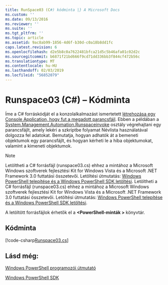 ```yaml
---
title: RunSpace03 (C#) kódminta |} A Microsoft Docs
ms.custom: ''
ms.date: 09/13/2016
ms.reviewer: ''
ms.suite: ''
ms.tgt_pltfrm: ''
ms.topic: article
ms.assetid: 9ac8ab99-1856-4d6f-b30d-c0a18b8dd1fc
caps.latest.revision: 6
ms.openlocfilehash: d2e5b8c0a7622481bfca21d5c5b46afa01c02d2c
ms.sourcegitcommit: b6871f21bd666f9cd71dd336bb3f844cf472b56c
ms.translationtype: MT
ms.contentlocale: hu-HU
ms.lasthandoff: 02/03/2019
ms.locfileid: "56852079"
---
```

# <a name="runspace03-c-code-sample"></a>Runspace03 (C#) – Kódminta

Íme a C# forráskódját el a konzolalkalmazást ismertetett [létrehozása egy Console Application, hogy fut a megadott parancsfájl](http://msdn.microsoft.com/en-us/a93e6006-36db-4bcc-b9da-c5bebf4ffd68). Ebben a példában a [System.Management.Automation.Runspaceinvoke](/dotnet/api/System.Management.Automation.RunspaceInvoke) osztály végrehajtani egy parancsfájlt, amely lekéri a szkriptbe folyamat Névlista használatával dolgozza fel adatokat. Bemutatja, hogyan adhatók át a bemeneti objektumok egy parancsfájlt, és hogyan kérheti le a hiba objektumokat, valamint a kimeneti objektumok.

> [!NOTE]
> Letöltheti a C# forrásfájl (runspace03.cs) ehhez a mintához a Microsoft Windows szoftverek fejlesztési Kit for Windows Vista és a Microsoft .NET Framework 3.0 futtatási összetevői. Letöltési útmutatás: [Windows PowerShell telepítése és a Windows PowerShell SDK letöltési](/powershell/developer/installing-the-windows-powershell-sdk).
> Letöltheti a C# forrásfájl (runspace03.cs) ehhez a mintához a Microsoft Windows szoftverek fejlesztési Kit for Windows Vista és a Microsoft .NET Framework 3.0 futtatási összetevői. Letöltési útmutatás: [Windows PowerShell telepítése és a Windows PowerShell SDK letöltési](/powershell/developer/installing-the-windows-powershell-sdk).
>
> A letöltött forrásfájlok érhetők el a  **\<PowerShell-minták >** könyvtár.

## <a name="code-sample"></a>Kódminta

[!code-csharp[Runspace03.cs](../../powershell-sdk-samples/SDK-2.0/csharp/Runspace03/Runspace03.cs#L11-L88 "Runspace03.cs")]

## <a name="see-also"></a>Lásd még:

[Windows PowerShell programozói útmutató](./windows-powershell-programmer-s-guide.md)

[Windows PowerShell SDK](../windows-powershell-reference.md)